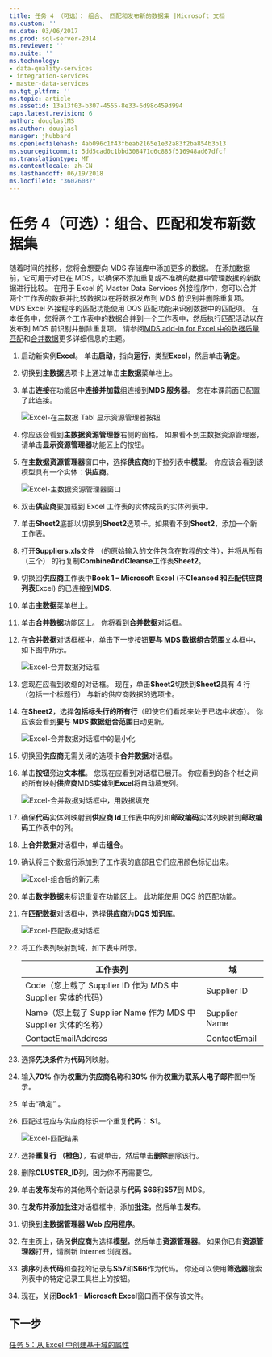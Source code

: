 ```yaml
---
title: 任务 4 （可选）： 组合、 匹配和发布新的数据集 |Microsoft 文档
ms.custom: ''
ms.date: 03/06/2017
ms.prod: sql-server-2014
ms.reviewer: ''
ms.suite: ''
ms.technology:
- data-quality-services
- integration-services
- master-data-services
ms.tgt_pltfrm: ''
ms.topic: article
ms.assetid: 13a13f03-b307-4555-8e33-6d98c459d994
caps.latest.revision: 6
author: douglaslMS
ms.author: douglasl
manager: jhubbard
ms.openlocfilehash: 4ab096c1f43fbeab2165e1e32a83f2ba854b3b13
ms.sourcegitcommit: 5dd5cad0c1bbd308471d6c885f516948ad67dfcf
ms.translationtype: MT
ms.contentlocale: zh-CN
ms.lasthandoff: 06/19/2018
ms.locfileid: "36026037"
---
```

# <a name="task-4-optional-combining-matching-and-publishing-new-set-of-data"></a>任务 4（可选）：组合、匹配和发布新数据集
  随着时间的推移，您将会想要向 MDS 存储库中添加更多的数据。 在添加数据前，它可用于对已在 MDS，以确保不添加重复或不准确的数据中管理数据的新数据进行比较。 在用于 Excel 的 Master Data Services 外接程序中，您可以合并两个工作表的数据并比较数据以在将数据发布到 MDS 前识别并删除重复项。 MDS Excel 外接程序的匹配功能使用 DQS 匹配功能来识别数据中的匹配项。 在本任务中，您将两个工作表中的数据合并到一个工作表中，然后执行匹配活动以在发布到 MDS 前识别并删除重复项。 请参阅[MDS add-in for Excel 中的数据质量匹配](http://msdn.microsoft.com/library/hh548681.aspx)和[合并数据](http://msdn.microsoft.com/library/hh548680.aspx)更多详细信息的主题。  
  
1.  启动新实例**Excel**。 单击**启动**，指向**运行**，类型**Excel**，然后单击**确定**。  
  
2.  切换到**主数据**选项卡上通过单击**主数据**菜单栏上。  
  
3.  单击**连接**在功能区中**连接并加载**组连接到**MDS 服务器**。 您在本课前面已配置了此连接。  
  
     ![Excel-在主数据 Tabl 显示资源管理器按钮](../../2014/tutorials/media/et-combinematchandpublishnewsod-01.jpg "Excel-在主数据 Tabl 显示资源管理器按钮")  
  
4.  你应该会看到**主数据资源管理器**右侧的窗格。 如果看不到主数据资源管理器，请单击**显示资源管理器**功能区上的按钮。  
  
5.  在**主数据资源管理器**窗口中，选择**供应商**的下拉列表中**模型**。 你应该会看到该模型具有一个实体：**供应商**。  
  
     ![Excel-主数据资源管理器窗口](../../2014/tutorials/media/et-combinematchandpublishnewsod-02.jpg "Excel 的主数据资源管理器窗口")  
  
6.  双击**供应商**要加载到 Excel 工作表的实体成员的实体列表中。  
  
7.  单击**Sheet2**底部以切换到**Sheet2**选项卡。如果看不到**Sheet2**，添加一个新工作表。  
  
8.  打开**Suppliers.xls**文件 （的原始输入的文件包含在教程的文件），并将从所有 （三个） 的行复制**CombineAndCleanse**工作表**Sheet2**。  
  
9. 切换回**供应商**工作表中**Book 1 – Microsoft Excel** (不**Cleansed 和匹配供应商列表**Excel) 的已连接到**MDS**.  
  
10. 单击**主数据**菜单栏上。  
  
11. 单击**合并数据**功能区上。 你将看到**合并数据**对话框。  
  
12. 在**合并数据**对话框框中，单击下一步按钮**要与 MDS 数据组合范围**文本框中，如下图中所示。  
  
     ![Excel-合并数据对话框](../../2014/tutorials/media/et-combinematchandpublishnewsod-03.jpg "Excel-合并数据对话框")  
  
13. 您现在应看到收缩的对话框。 现在，单击**Sheet2**切换到**Sheet2**具有 4 行 （包括一个标题行） 与新的供应商数据的选项卡。  
  
14. 在**Sheet2**，选择**包括标头行的所有行**（即使它们看起来处于已选中状态）。 你应该会看到**要与 MDS 数据组合范围**自动更新。  
  
     ![Excel-合并数据对话框中的最小化](../../2014/tutorials/media/et-combinematchandpublishnewsod-04.jpg "Excel-合并数据的最小化对话框")  
  
15. 切换回**供应商**无需关闭的选项卡**合并数据**对话框。  
  
16. 单击**按钮**旁边**文本框**。 您现在应看到对话框已展开。 你应看到的各个栏之间的所有映射**供应商**MDS**实体**到**Excel**将自动填充列。  
  
     ![Excel-合并数据对话框中，用数据填充](../../2014/tutorials/media/et-combinematchandpublishnewsod-05.jpg "Excel-合并数据对话框中，用数据填充")  
  
17. 确保**代码**实体列映射到**供应商 Id**工作表中的列和**邮政编码**实体列映射到**邮政编码**工作表中的列。  
  
18. 上**合并数据**对话框中，单击**组合**。  
  
19. 确认将三个数据行添加到了工作表的底部且它们应用颜色标记出来。  
  
     ![Excel-组合后的新元素](../../2014/tutorials/media/et-combinematchandpublishnewsod-06.jpg "Excel-组合后的新元素")  
  
20. 单击**数学数据**来标识重复在功能区上。 此功能使用 DQS 的匹配功能。  
  
21. 在**匹配数据**对话框中，选择**供应商**为**DQS 知识库**。  
  
     ![Excel-匹配数据对话框](../../2014/tutorials/media/et-combinematchandpublishnewsod-07.jpg "Excel-匹配数据对话框")  
  
22. 将工作表列映射到域，如下表中所示。  
  
    |工作表列|域|  
    |----------------------|------------|  
    |Code（您上载了 Supplier ID 作为 MDS 中 Supplier 实体的代码）|Supplier ID|  
    |Name（您上载了 Supplier Name 作为 MDS 中 Supplier 实体的名称）|Supplier Name|  
    |ContactEmailAddress|ContactEmail|  
  
23. 选择**先决条件**为**代码**列映射。  
  
24. 输入**70%** 作为**权重**为**供应商名称**和**30%** 作为**权重**为**联系人电子邮件**图中所示。  
  
25. 单击“确定” 。  
  
26. 匹配过程应与供应商标识一个重复**代码： S1**。  
  
     ![Excel-匹配结果](../../2014/tutorials/media/et-combinematchandpublishnewsod-08.jpg "Excel-匹配的结果")  
  
27. 选择**重复行 （橙色）**，右键单击，然后单击**删除**删除该行。  
  
28. 删除**CLUSTER_ID**列，因为你不再需要它。  
  
29. 单击**发布**发布的其他两个新记录与**代码 S66**和**S57**到 MDS。  
  
30. 在**发布并添加批注**对话框框中，添加**批注**，然后单击**发布**。  
  
31. 切换到**主数据管理器 Web 应用程序**。  
  
32. 在主页上，确保**供应商**为选择**模型**，然后单击**资源管理器**。 如果你已有**资源管理器**打开，请刷新 internet 浏览器。  
  
33. **排序**列表**代码**和查找的记录与**S57**和**S66**作为代码。 你还可以使用**筛选器**搜索列表中的特定记录工具栏上的按钮。  
  
34. 现在，关闭**Book1 – Microsoft Excel**窗口而不保存该文件。  
  
## <a name="next-step"></a>下一步  
 [任务 5：从 Excel 中创建基于域的属性](../../2014/tutorials/task-5-creating-a-domain-based-attribute-from-excel.md)  
  
  